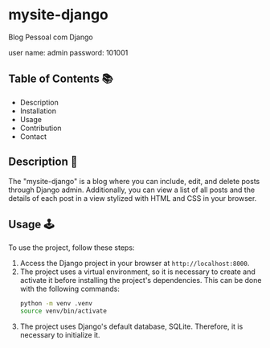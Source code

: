 # mysite-django
Blog Pessoal com Django

user name: admin
password: 101001

## Table of Contents 📚

- Description
- Installation
- Usage
- Contribution
- Contact

## Description 📝

The "mysite-django" is a blog where you can include, edit, and delete posts through Django admin. Additionally, you can view a list of all posts and the details of each post in a view stylized with HTML and CSS in your browser.

## Usage 🕹️

To use the project, follow these steps:

1. Access the Django project in your browser at `http://localhost:8000`.
2. The project uses a virtual environment, so it is necessary to create and activate it before installing the project's dependencies. This can be done with the following commands:
    ```bash
    python -m venv .venv
    source venv/bin/activate
    ```
3. The project uses Django's default database, SQLite. Therefore, it is necessary to initialize it.

